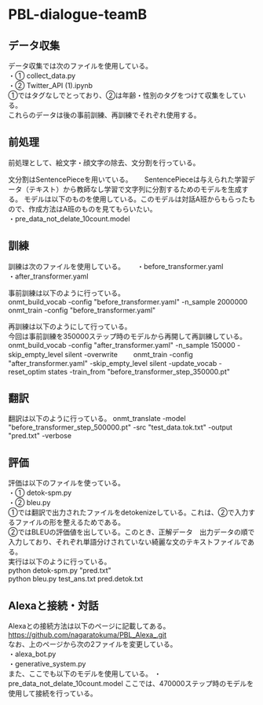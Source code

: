 # PBL-dialogue-teamB 

## データ収集
データ収集では次のファイルを使用している。  
・① collect_data.py  
・② Twitter_API (1).ipynb  
①ではタグなしでとっており、②は年齢・性別のタグをつけて収集をしている。  
これらのデータは後の事前訓練、再訓練でそれぞれ使用する。  



## 前処理
前処理として、絵文字・顔文字の除去、文分割を行っている。  


文分割はSentencePieceを用いている。　　
SentencePieceは与えられた学習データ（テキスト）から教師なし学習で文字列に分割するためのモデルを生成する。 
モデルは以下のものを使用している。このモデルは対話A班からもらったもので、作成方法はA班のものを見てもらいたい。  
・pre_data_not_delate_10count.model  



## 訓練
訓練は次のファイルを使用している。　　
・before_transformer.yaml  
・after_transformer.yaml  

事前訓練は以下のように行っている。  
onmt_build_vocab -config "before_transformer.yaml" -n_sample 2000000  
onmt_train -config "before_transformer.yaml"   


再訓練は以下のようにして行っている。  
今回は事前訓練を350000ステップ時のモデルから再開して再訓練している。  
onmt_build_vocab -config "after_transformer.yaml" -n_sample 150000 -skip_empty_level silent -overwrite　　
onmt_train -config "after_transformer.yaml" -skip_empty_level silent -update_vocab -reset_optim states -train_from "before_transformer_step_350000.pt"  

## 翻訳
翻訳は以下のように行っている。
onmt_translate -model "before_transformer_step_500000.pt" -src "test_data.tok.txt" -output "pred.txt"  -verbose  



## 評価
評価は以下のファイルを使っている。  
・① detok-spm.py  
・② bleu.py  
①では翻訳で出力されたファイルをdetokenizeしている。これは、②で入力するファイルの形を整えるためである。  
②ではBLEUの評価値を出している。このとき、正解データ　出力データの順で入力しており、それぞれ単語分けされていない綺麗な文のテキストファイルである。  
実行は以下のように行っている。  
python detok-spm.py "pred.txt"  
python bleu.py test_ans.txt pred.detok.txt  



## Alexaと接続・対話
Alexaとの接続方法は以下のページに記載してある。  
https://github.com/nagaratokuma/PBL_Alexa_.git  
なお、上のページから次の2ファイルを変更している。  
・alexa_bot.py  
・generative_system.py  
また、ここでも以下のモデルを使用している。
・pre_data_not_delate_10count.model 
ここでは、470000ステップ時のモデルを使用して接続を行っている。
